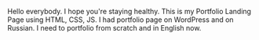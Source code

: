 Hello everybody. I hope you're staying healthy.
This is my Portfolio Landing Page using HTML, CSS, JS.
I had portfolio page on WordPress and on Russian. I need to portfolio from scratch and in English now. 